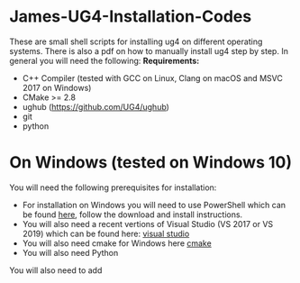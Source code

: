 # James-UG4-Installation-Codes

These are small shell scripts for installing ug4 on different operating systems.
There is also a pdf on how to manually install ug4 step by step. In general you will need the following:
**Requirements:**

- C++ Compiler (tested with GCC on Linux, Clang on macOS and MSVC 2017 on Windows)
- CMake >= 2.8
- ughub (https://github.com/UG4/ughub)
- git
- python

# On Windows (tested on Windows 10)
You will need the following prerequisites for installation:
 - For installation on Windows you will need to use PowerShell which can be found [here](https://docs.microsoft.com/en-us/powershell/), follow the download and install instructions.
 - You will also need a recent vertions of Visual Studio (VS 2017 or VS 2019) which can be found here: [visual studio](https://visualstudio.microsoft.com/)
 - You will also need cmake for Windows here [cmake](https://cmake.org/install/)
 - You will also need Python

You will also need to add 